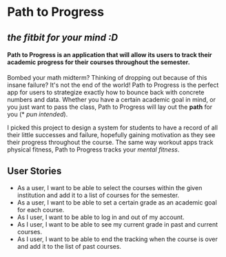 # Path to Progress 

## *the fitbit for your mind :D*

#### Path to Progress is an application that will allow its users to track their academic progress for their courses throughout the semester. 
Bombed your math midterm? Thinking of dropping out because of this insane failure? It's not the end of the world! Path to Progress is the perfect app for users to strategize exactly how to bounce back with concrete numbers and data. Whether you have a certain academic goal in mind, or you just want to pass the class, Path to Progress will lay out the **path** for you (* *pun intended*).  

I picked this project to design a system for students to have a record of all their little successes and failure, hopefully gaining motivation as they see their progress throughout the course. The same way workout apps track physical fitness, Path to Progress tracks your *mental fitness*. 

## User Stories 
- As a user, I want to be able to select the courses within the given institution and add it to a list of courses for the semester.
- As a user, I want to be able to set a certain grade as an academic goal for each course.
- As I user, I want to be able to log in and out of my account. 
- As I user, I want to be able to see my current grade in past and current courses. 
- As I user, I want to be able to end the tracking when the course is over and add it to the list of past courses. 


  